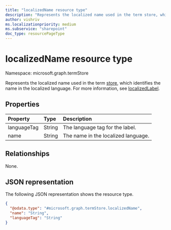 ```yaml
---
title: "localizedName resource type"
description: "Represents the localized name used in the term store, which identifies the name in the localized language."
author: vishriv
ms.localizationpriority: medium
ms.subservice: "sharepoint"
doc_type: resourcePageType
---
```


# localizedName resource type

Namespace: microsoft.graph.termStore

Represents the localized name used in the term [store], which identifies the name in the localized language. For more information, see [localizedLabel].

## Properties
|Property|Type|Description|
|:---|:---|:---|
|languageTag|String|The language tag for the label.|
|name|String|The name in the localized language.|

## Relationships
None.

## JSON representation
The following JSON representation shows the resource type.
<!-- {
  "blockType": "resource",
  "@odata.type": "microsoft.graph.termStore.localizedName"
}
-->
``` json
{
  "@odata.type": "#microsoft.graph.termStore.localizedName",
  "name": "String",
  "languageTag": "String"
}
```

[microsoft.graph.termStore.localizedLabel]: termstore-localizedlabel.md
[microsoft.graph.termstore.store]: termstore-store.md
[store]: ../resources/termstore-store.md
[localizedLabel]: ../resources/termstore-localizedlabel.md

<!--
{
  "type": "#page.annotation",
  "description": "TermLocalizedName is the facet for containing the name of termGroup",
  "keywords": "termLocalizedLNameFacet,facet,resource",
  "section": "documentation",
  "tocPath": "TermLocalizedNameFacet",
  "tocBookmarks": {
    "Resources/termStore.termLocalizedName": "#"
  },
  "suppressions": []
}
-->


